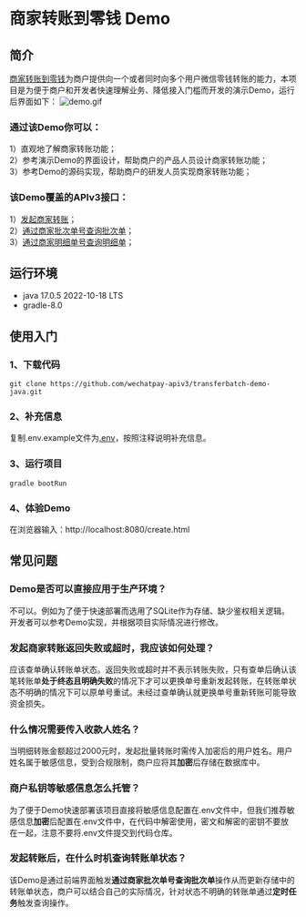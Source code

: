 # 商家转账到零钱 Demo
## 简介
[商家转账到零钱](https://pay.weixin.qq.com/docs/merchant/apis/batch-transfer-to-balance/transfer-batch/initiate-batch-transfer.html)为商户提供向一个或者同时向多个用户微信零钱转账的能力，本项目是为便于商户和开发者快速理解业务、降低接入门槛而开发的演示Demo，运行后界面如下：
![demo.gif](src%2Fmain%2Fresources%2Fstatic%2Fimage%2Fdemo.gif)
### 通过该Demo你可以：<br>
1）直观地了解商家转账功能；<br>
2）参考演示Demo的界面设计，帮助商户的产品人员设计商家转账功能；<br>
3）参考Demo的源码实现，帮助商户的研发人员实现商家转账功能；<br>

### 该Demo覆盖的APIv3接口：<br>
1）[发起商家转账](https://pay.weixin.qq.com/docs/merchant/apis/batch-transfer-to-balance/transfer-batch/initiate-batch-transfer.html)；<br>
2）[通过商家批次单号查询批次单](https://pay.weixin.qq.com/docs/merchant/apis/batch-transfer-to-balance/transfer-batch/get-transfer-batch-by-out-no.html)；<br>
3）[通过商家明细单号查询明细单](https://pay.weixin.qq.com/docs/merchant/apis/batch-transfer-to-balance/transfer-detail/get-transfer-detail-by-out-no.html)；<br>

## 运行环境
- java 17.0.5 2022-10-18 LTS
- gradle-8.0
## 使用入门
### 1、下载代码
`git clone https://github.com/wechatpay-apiv3/transferbatch-demo-java.git`
### 2、补充信息
复制.env.example文件为[.env](https://docs.spring.io/spring-boot/docs/current/reference/htmlsingle/#features.external-config)，按照注释说明补充信息。
### 3、运行项目
`gradle bootRun`
### 4、体验Demo
在浏览器输入：http://localhost:8080/create.html

## 常见问题
### Demo是否可以直接应用于生产环境？
不可以。例如为了便于快速部署而选用了SQLite作为存储、缺少鉴权相关逻辑。开发者可以参考Demo实现，并根据项目实际情况进行修改。
### 发起商家转账返回失败或超时，我应该如何处理？
应该查单确认转账单状态。返回失败或超时并不表示转账失败，只有查单后确认该笔转账单**处于终态且明确失败**的情况下才可以更换单号重新发起转账，在转账单状态不明确的情况下可以原单号重试。未经过查单确认就更换单号重新转账可能导致资金损失。
### 什么情况需要传入收款人姓名？
当明细转账金额超过2000元时，发起批量转账时需传入加密后的用户姓名。用户姓名属于敏感信息，受到合规限制，商户应将其**加密**后存储在数据库中。
### 商户私钥等敏感信息怎么托管？
为了便于Demo快速部署该项目直接将敏感信息配置在.env文件中，但我们推荐敏感信息**加密**后配置在.env文件中，在代码中解密使用，密文和解密的密钥不要放在一起，注意不要将.env文件提交到代码仓库。
### 发起转账后，在什么时机查询转账单状态？
该Demo是通过前端界面触发**通过商家批次单号查询批次单**操作从而更新存储中的转账单状态，商户可以结合自己的实际情况，针对状态不明确的转账单通过**定时任务**触发查询操作。